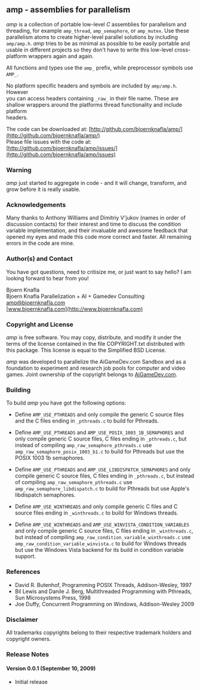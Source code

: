 amp - assemblies for parallelism
--------------------------------

*amp* is a collection of portable low-level *C* assemblies for parallelism and   
threading, for example `amp_thread`, `amp_semaphore`, or `amp_mutex`. Use these  
parallelism atoms to create higher-level parallel solutions by including  
`amp/amp.h`. *amp* tries to be as minimal as possible to be easily portable 
and usable in different projects so they don't have to write this low-level
cross-platform wrappers again and again.

All functions and types use the `amp_` prefix, while preprocessor symbols use  
`AMP_`.  

No platform specific headers and symbols are included by `amp/amp.h`. However  
you can access headers containing `_raw_` in their file name. These are  
shallow wrappers around the platforms thread functionality and include platform  
headers.  


The code can be downloaded at: [http://github.com/bjoernknafla/amp/](http://github.com/bjoernknafla/amp/)  
Please file issues with the code at: [http://github.com/bjoernknafla/amp/issues/](http://github.com/bjoernknafla/amp/issues)  


### Warning ###

*amp* just started to aggregate in code - and it will change, transform, and
grow before it is really usable.


### Acknowledgements ###

Many thanks to Anthony Williams and Dimitriy V'jukov (names in order of 
discussion contacts) for their interest and time to discuss the
condition variable implementation, and their invaluable and awesome feedback
that opened my eyes and made this code more correct and faster. All remaining
errors in the code are mine.


### Author(s) and Contact ###

You have got questions, need to critisize me, or just want to say hello? I am 
looking forward to hear from you!

Bjoern Knafla  
Bjoern Knafla Parallelization + AI + Gamedev Consulting  
[amp@bjoernknafla.com](mailto:amp@bjoernknafla.com)  
[www.bjoernknafla.com](http://www.bjoernknafla.com)  


### Copyright and License ###

*amp* is free software. You may copy, distribute, and modify it under the terms
of the license contained in the file COPYRIGHT.txt distributed with this
package. This license is equal to the Simplified BSD License.

*amp* was developed to parallelize the AiGameDev.com Sandbox and as a 
foundation to experiment and research job pools for computer and video games.
Joint ownership of the copyright belongs to [AiGameDev.com](http://AiGameDev.com).


### Building ###

To build *amp* you have got the following options:

 *  Define `AMP_USE_PTHREADS` and only compile the generic C source files
    and the C files ending in `_pthreads.c` to build for Pthreads.
    
 *  Define `AMP_USE_PTHREADS` and `AMP_USE_POSIX_1003_1B_SEMAPHORES` and only
    compile generic C source files, C files ending in `_pthreads.c`, but instead
    of compiling `amp_raw_semaphore_pthreads.c` use 
    `amp_raw_semaphore_posix_1003_b1.c` to build for Pthreads but use the
    POSIX 1003 1b semaphores.
    
 *  Define `AMP_USE_PTHREADS` and `AMP_USE_LIBDISPATCH_SEMAPHORES` and only
    compile generic C source files, C files ending in `_pthreads.c`, but instead
    of compiling `amp_raw_semaphore_pthreads.c` use 
    `amp_raw_semaphore_libdispatch.c` to build for Pthreads but use Apple's
    libdispatch semaphores.    
    
 *  Define `AMP_USE_WINTHREADS` and only compile generic C files and C source
    files ending in `_winthreads.c` to build for Windows threads.
 
 *  Define `AMP_USE_WINTHREADS` and `AMP_USE_WINVISTA_CONDITION_VARIABLES` and only
    compile generic C source files, C files ending in `_winthreads.c`, but instead
    of compiling `amp_raw_condition_variable_winthreads.c` use 
    `amp_raw_condition_variable_winvista.c` to build for Windows threads but use the
    Windows Vista backend for its build in condition variable support.

### References ###

 *  David R. Butenhof, Programming POSIX Threads, Addison-Wesley, 1997
 *  Bil Lewis and Danile J. Berg, Multithreaded Programming with Pthreads, 
    Sun Microsystems Press, 1998
 *  Joe Duffy, Concurrent Programming on Windows, Addison-Wesley 2009


### Disclaimer ###

All trademarks copyrights belong to their respective trademark holders and
copyright owners.


### Release Notes ###

#### Version 0.0.1 (September 10, 2009) ####

 *  Initial release





